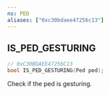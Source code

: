 ```yaml
---
ns: PED
aliases: ["0xc30bdaee47256c13"]
---
```

## IS_PED_GESTURING

```c
// 0xC30BDAEE47256C13
bool IS_PED_GESTURING(Ped ped);
```

Check if the ped is gesturing.

